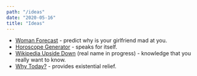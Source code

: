 ```yaml
---
path: "/ideas"
date: "2020-05-16"
title: "Ideas"
---
```


- [Woman Forecast](/projects/woman-forecast) - predict why is your girlfriend mad at you.
- [Horoscope Generator](/projects/horoscope-generator) - speaks for itself.
- [Wikipedia Upside Down](/projects/wikipedia-upside-down) (real name in progress) - knowledge that you really want to know.
- [Why Today?](/projects/why-today) - provides existential relief.
